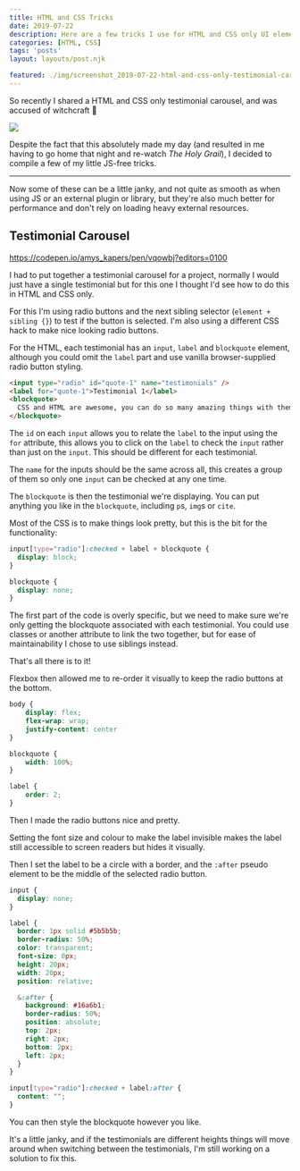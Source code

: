```yaml
---
title: HTML and CSS Tricks
date: 2019-07-22
description: Here are a few tricks I use for HTML and CSS only UI elements
categories: [HTML, CSS]
tags: 'posts'
layout: layouts/post.njk

featured: ./img/screenshot_2019-07-22-html-and-css-only-testimonial-carousel.png
---
```


So recently I shared a HTML and CSS only testimonial carousel, and was accused of witchcraft 🤣

![](/img/https://media.giphy.com/media/enzPQyHVWMfx6/giphy.gif)

Despite the fact that this absolutely made my day (and resulted in me having to go home that night and re-watch _The Holy Grail_), I decided to compile a few of my little JS-free tricks.

---

Now some of these can be a little janky, and not quite as smooth as when using JS or an external plugin or library, but they're also much better for performance and don't rely on loading heavy external resources.

## Testimonial Carousel

<https://codepen.io/amys_kapers/pen/vqowbj?editors=0100>

I had to put together a testimonial carousel for a project, normally I would just have a single testimonial but for this one I thought I'd see how to do this in HTML and CSS only.

For this I'm using radio buttons and the next sibling selector (`element + sibling {}`) to test if the button is selected. I'm also using a different CSS hack to make nice looking radio buttons.

For the HTML, each testimonial has an `input`, `label` and `blockquote` element, although you could omit the `label` part and use vanilla browser-supplied radio button styling.

```html
<input type="radio" id="quote-1" name="testimonials" />
<label for="quote-1">Testimonial 1</label>
<blockquote>
  CSS and HTML are awesome, you can do so many amazing things with them.
</blockquote>
```

The `id` on each `input` allows you to relate the `label` to the input using the `for` attribute, this allows you to click on the `label` to check the `input` rather than just on the `input`. This should be different for each testimonial.

The `name` for the inputs should be the same across all, this creates a group of them so only one `input` can be checked at any one time.

The `blockquote` is then the testimonial we're displaying. You can put anything you like in the `blockquote`, including `p`s, `img`s or `cite`.

Most of the CSS is to make things look pretty, but this is the bit for the functionality:

```css
input[type="radio"]:checked + label + blockquote {
  display: block;
}

blockquote {
  display: none;
}
```

The first part of the code is overly specific, but we need to make sure we're only getting the blockquote associated with each testimonial. You could use classes or another attribute to link the two together, but for ease of maintainability I chose to use siblings instead.

That's all there is to it!

Flexbox then allowed me to re-order it visually to keep the radio buttons at the bottom.

```css
body {
	display: flex;
	flex-wrap: wrap;
	justify-content: center
}

blockquote {
	width: 100%;
}

label {
	order: 2;
}
```

Then I made the radio buttons nice and pretty.

Setting the font size and colour to make the label invisible makes the label still accessible to screen readers but hides it visually.

Then I set the label to be a circle with a border, and the `:after` pseudo element to be the middle of the selected radio button.

```scss
input {
  display: none;
}

label {
  border: 1px solid #5b5b5b;
  border-radius: 50%;
  color: transparent;
  font-size: 0px;
  height: 20px;
  width: 20px;
  position: relative;

  &:after {
    background: #16a6b1;
    border-radius: 50%;
    position: absolute;
    top: 2px;
    right: 2px;
    bottom: 2px;
    left: 2px;
  }
}

input[type="radio"]:checked + label:after {
  content: "";
}
```

You can then style the blockquote however you like.

It's a little janky, and if the testimonials are different heights things will move around when switching between the testimonials, I'm still working on a solution to fix this.

